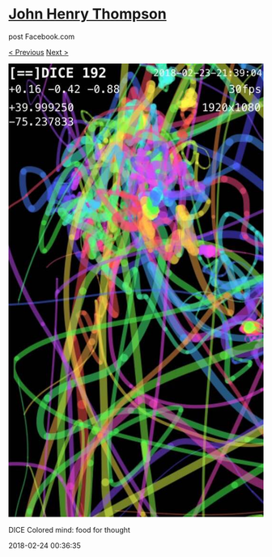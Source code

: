 # [John Henry Thompson](../README.md)
post Facebook.com

[< Previous](2018-02-24-1.md) [Next >](2018-02-23-1.md)

[![](../media/2018-02-24/Timeline-Photos-DICE-Colored-mind-food-for-thought.jpg)](../README.md)

DICE Colored mind: food for thought

2018-02-24 00:36:35